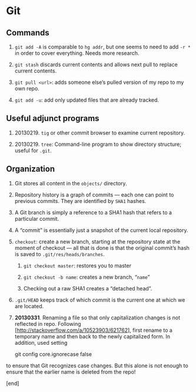 Git
===

Commands
--------

1.  ​`git add -A` is comparable to `hg addr`, but one seems
    to need to add `-r *` in order to cover everything. Needs more
    research.

2.  ​`git stash` discards current contents and allows next
    pull to replace current contents.

3.  ​`git pull <url>`: adds someone else’s pulled version of
    my repo to my own repo.

4.   `git add -u`: add only updated files that are already tracked.

Useful adjunct programs
-----------------------

1.  ​20130219. `tig` or other commit browser to examine current
    repository.

2.  ​20130219. `tree`: Command-line program to show directory structure;
    useful for `.git`.

Organization
------------

1.  Git stores all content in the `objects/` directory.

2.  Repository history is a graph of commits — each one can point to
    previous commits. They are identified by `SHA1` hashes.

3.  A Git branch is simply a reference to a SHA1 hash that refers to a
    particular commit.

4.  A “commit” is essentially just a snapshot of the current local
    repository.

5.  `checkout`: create a new branch, starting at the repository state at
    the moment of checkout — all that is done is that the original
    commit’s hash is saved to `.git/res/heads/branches`.

    1.  `git checkout master`: restores you to master

    2.  `git checkout -b name`: creates a new branch, “`name`”

    3.  Checking out a raw SHA1 creates a “detached head”.

6.  `.git/HEAD` keeps track of which commit is the current one at which
    we are located.

7. **20130331**. Renaming a file so that only capitalization changes is not reflected in repo. Following [http://stackoverflow.com/a/10523903/621762], first rename to a temporary name and then back to the newly capitalized form. In addition, used setting 

    git config core.ignorecase false

to ensure that Git recognizes case changes. But this alone is not enough to ensure that the earlier name is deleted from the repo!

[end]

